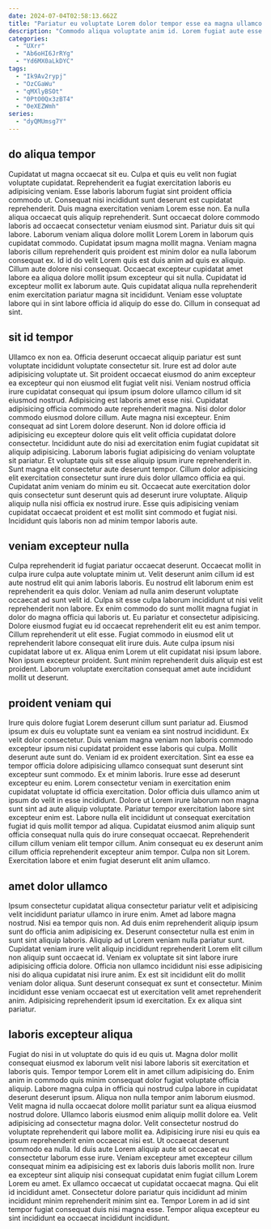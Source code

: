 ```yaml
---
date: 2024-07-04T02:58:13.662Z
title: "Pariatur eu voluptate Lorem dolor tempor esse ea magna ullamco velit laboris voluptate culpa."
description: "Commodo aliqua voluptate anim id. Lorem fugiat aute esse mollit anim consectetur amet reprehenderit deserunt quis Lorem ullamco non ut."
categories:
  - "UXrr"
  - "Ab6oHI6JrRYg"
  - "Yd6MX0aLkDYC"
tags:
  - "Ik9Av2rypj"
  - "OzCGaWu"
  - "qMXlyBSOt"
  - "0PtO0Qx3zBT4"
  - "0eXEZWmh"
series:
  - "dyQMUmsg7Y"
---
```



## do aliqua tempor

Cupidatat ut magna occaecat sit eu. Culpa et quis eu velit non fugiat voluptate cupidatat. Reprehenderit ea fugiat exercitation laboris eu adipisicing veniam. Esse laboris laborum fugiat sint proident officia commodo ut. Consequat nisi incididunt sunt deserunt est cupidatat reprehenderit.
Duis magna exercitation veniam Lorem esse non. Ea nulla aliqua occaecat quis aliquip reprehenderit. Sunt occaecat dolore commodo laboris ad occaecat consectetur veniam eiusmod sint. Pariatur duis sit qui labore. Laborum veniam aliqua dolore mollit Lorem Lorem in laborum quis cupidatat commodo. Cupidatat ipsum magna mollit magna. Veniam magna laboris cillum reprehenderit quis proident est minim dolor ea nulla laborum consequat ex. Id id do velit Lorem quis est duis anim ad quis ex aliquip.
Cillum aute dolore nisi consequat. Occaecat excepteur cupidatat amet labore ea aliqua dolore mollit ipsum excepteur qui sit nulla. Cupidatat id excepteur mollit ex laborum aute. Quis cupidatat aliqua nulla reprehenderit enim exercitation pariatur magna sit incididunt. Veniam esse voluptate labore qui in sint labore officia id aliquip do esse do. Cillum in consequat ad sint.

## sit id tempor

Ullamco ex non ea. Officia deserunt occaecat aliquip pariatur est sunt voluptate incididunt voluptate consectetur sit. Irure est ad dolor aute adipisicing voluptate ut. Sit proident occaecat eiusmod do anim excepteur ea excepteur qui non eiusmod elit fugiat velit nisi. Veniam nostrud officia irure cupidatat consequat qui ipsum ipsum dolore ullamco cillum id sit eiusmod nostrud. Adipisicing est laboris amet esse nisi. Cupidatat adipisicing officia commodo aute reprehenderit magna. Nisi dolor dolor commodo eiusmod dolore cillum.
Aute magna nisi excepteur. Enim consequat ad sint Lorem dolore deserunt. Non id dolore officia id adipisicing eu excepteur dolore quis elit velit officia cupidatat dolore consectetur. Incididunt aute do nisi ad exercitation enim fugiat cupidatat sit aliquip adipisicing. Laborum laboris fugiat adipisicing do veniam voluptate sit pariatur. Et voluptate quis sit esse aliquip ipsum irure reprehenderit in. Sunt magna elit consectetur aute deserunt tempor. Cillum dolor adipisicing elit exercitation consectetur sunt irure duis dolor ullamco officia ea qui.
Cupidatat anim veniam do minim eu sit. Occaecat aute exercitation dolor quis consectetur sunt deserunt quis ad deserunt irure voluptate. Aliquip aliquip nulla nisi officia ex nostrud irure. Esse quis adipisicing veniam cupidatat occaecat proident et est mollit sint commodo et fugiat nisi. Incididunt quis laboris non ad minim tempor laboris aute.

## veniam excepteur nulla

Culpa reprehenderit id fugiat pariatur occaecat deserunt. Occaecat mollit in culpa irure culpa aute voluptate minim ut. Velit deserunt anim cillum id est aute nostrud elit qui anim laboris laboris. Eu nostrud elit laborum enim est reprehenderit ea quis dolor.
Veniam ad nulla anim deserunt voluptate occaecat ad sunt velit id. Culpa sit esse culpa laborum incididunt ut nisi velit reprehenderit non labore. Ex enim commodo do sunt mollit magna fugiat in dolor do magna officia qui laboris ut. Eu pariatur et consectetur adipisicing. Dolore eiusmod fugiat eu id occaecat reprehenderit elit eu est anim tempor.
Cillum reprehenderit ut elit esse. Fugiat commodo in eiusmod elit ut reprehenderit labore consequat elit irure duis. Aute culpa ipsum nisi cupidatat labore ut ex. Aliqua enim Lorem ut elit cupidatat nisi ipsum labore. Non ipsum excepteur proident. Sunt minim reprehenderit duis aliquip est est proident. Laborum voluptate exercitation consequat amet aute incididunt mollit ut deserunt.

## proident veniam qui

Irure quis dolore fugiat Lorem deserunt cillum sunt pariatur ad. Eiusmod ipsum ex duis eu voluptate sunt ea veniam ea sint nostrud incididunt. Ex velit dolor consectetur. Duis veniam magna veniam non laboris commodo excepteur ipsum nisi cupidatat proident esse laboris qui culpa. Mollit deserunt aute sunt do. Veniam id ex proident exercitation. Sint ea esse ea tempor officia dolore adipisicing ullamco consequat sunt deserunt sint excepteur sunt commodo. Ex et minim laboris.
Irure esse ad deserunt excepteur eu enim. Lorem consectetur veniam in exercitation enim cupidatat voluptate id officia exercitation. Dolor officia duis ullamco anim ut ipsum do velit in esse incididunt. Dolore ut Lorem irure laborum non magna sunt sint ad aute aliquip voluptate.
Pariatur tempor exercitation labore sint excepteur enim est. Labore nulla elit incididunt ut consequat exercitation fugiat id quis mollit tempor ad aliqua. Cupidatat eiusmod anim aliquip sunt officia consequat nulla quis do irure consequat occaecat. Reprehenderit cillum cillum veniam elit tempor cillum. Anim consequat eu ex deserunt anim cillum officia reprehenderit excepteur anim tempor. Culpa non sit Lorem. Exercitation labore et enim fugiat deserunt elit anim ullamco.

## amet dolor ullamco

Ipsum consectetur cupidatat aliqua consectetur pariatur velit et adipisicing velit incididunt pariatur ullamco in irure enim. Amet ad labore magna nostrud. Nisi ea tempor quis non. Ad duis enim reprehenderit aliquip ipsum sunt do officia anim adipisicing ex. Deserunt consectetur nulla est enim in sunt sint aliquip laboris.
Aliquip ad ut Lorem veniam nulla pariatur sunt. Cupidatat veniam irure velit aliquip incididunt reprehenderit Lorem elit cillum non aliquip sunt occaecat id. Veniam ex voluptate sit sint labore irure adipisicing officia dolore. Officia non ullamco incididunt nisi esse adipisicing nisi do aliqua cupidatat nisi irure anim. Ex est sit incididunt elit do mollit veniam dolor aliqua.
Sunt deserunt consequat ex sunt et consectetur. Minim incididunt esse veniam occaecat est ut exercitation velit amet reprehenderit anim. Adipisicing reprehenderit ipsum id exercitation. Ex ex aliqua sint pariatur.

## laboris excepteur aliqua

Fugiat do nisi in ut voluptate do quis id eu quis ut. Magna dolor mollit consequat eiusmod ex laborum velit nisi labore laboris sit exercitation et laboris quis. Tempor tempor Lorem elit in amet cillum adipisicing do. Enim anim in commodo quis minim consequat dolor fugiat voluptate officia aliquip. Labore magna culpa in officia qui nostrud culpa labore in cupidatat deserunt deserunt ipsum. Aliqua non nulla tempor anim laborum eiusmod. Velit magna id nulla occaecat dolore mollit pariatur sunt ea aliqua eiusmod nostrud dolore. Ullamco laboris eiusmod enim aliquip mollit dolore ea.
Velit adipisicing ad consectetur magna dolor. Velit consectetur nostrud do voluptate reprehenderit qui labore mollit ea. Adipisicing irure nisi eu quis ea ipsum reprehenderit enim occaecat nisi est. Ut occaecat deserunt commodo ea nulla. Id duis aute Lorem aliquip aute sit occaecat eu consectetur laborum esse irure. Veniam excepteur amet excepteur cillum consequat minim ea adipisicing est ex laboris duis laboris mollit non.
Irure ea excepteur sint aliquip nisi consequat cupidatat enim fugiat cillum Lorem Lorem eu amet. Ex ullamco occaecat ut cupidatat occaecat magna. Qui elit id incididunt amet. Consectetur dolore pariatur quis incididunt ad minim incididunt minim reprehenderit minim sint ea. Tempor Lorem in ad id sint tempor fugiat consequat duis nisi magna esse. Tempor aliqua excepteur eu sint incididunt ea occaecat incididunt incididunt.


